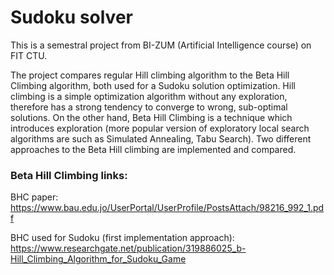 # Sudoku solver

This is a semestral project from BI-ZUM (Artificial Intelligence course) on FIT CTU. 

The project compares regular Hill climbing algorithm to the Beta Hill Climbing algorithm, both used for a Sudoku solution optimization. 
Hill climbing is a simple optimization algorithm without any exploration, therefore has a strong tendency to converge to wrong, sub-optimal solutions. On the other hand, Beta Hill Climbing is a technique which introduces exploration (more popular version of exploratory local search algorithms are such as Simulated Annealing, Tabu Search). Two different approaches to the Beta Hill climbing are implemented and compared. 

### Beta Hill Climbing links:

BHC paper: https://www.bau.edu.jo/UserPortal/UserProfile/PostsAttach/98216_992_1.pdf

BHC used for Sudoku (first implementation approach): https://www.researchgate.net/publication/319886025_b-Hill_Climbing_Algorithm_for_Sudoku_Game
